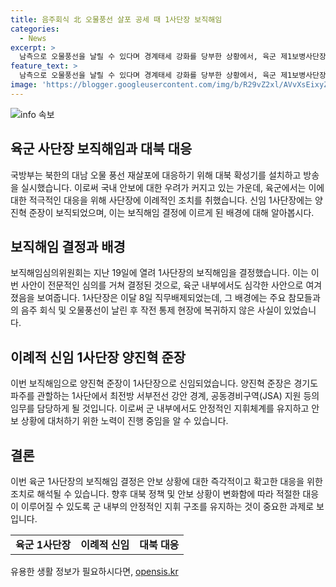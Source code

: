 ```yaml
---
title: 음주회식 北 오물풍선 살포 공세 때 1사단장 보직해임
categories:
  - News
excerpt: >
  남측으로 오물풍선을 날릴 수 있다며 경계태세 강화를 당부한 상황에서, 육군 제1보병사단장이 음주회식 논란과 1일 오물풍선 사건에서의 부재 혐의로 보직해임됐다. 이에 이례적으로 원스타인 양진혁 준장이 새로운 1사단장으로 선임되었다. 지난 19일 열린 보직해임심의위에서의 이번 결정은 주목받고 있다. (150자)
feature_text: >
  남측으로 오물풍선을 날릴 수 있다며 경계태세 강화를 당부한 상황에서, 육군 제1보병사단장이 음주회식 논란과 1일 오물풍선 사건에서의 부재 혐의로 보직해임됐다. 이에 이례적으로 원스타인 양진혁 준장이 새로운 1사단장으로 선임되었다. 지난 19일 열린 보직해임심의위에서의 이번 결정은 주목받고 있다. (150자)
image: 'https://blogger.googleusercontent.com/img/b/R29vZ2xl/AVvXsEixyZcFfHzMRdzZMjFBmAUKJYCLCGyLL1o632UiGVXcaFdKo_bkvkuCioo0uUKlGfBVcT3P84aROyZIXSBEx3Aw5nCQ3pTgDom1WDC4m8eifvWiAmWEEVb4x6G_l8C0QH225ldMjyaFvpxGEBGNO37VmDTDMHGhJPq73UglMfDca1-0aw/s1600/blogspot.png'
---
```


<p><img src="https://blogger.googleusercontent.com/img/b/R29vZ2xl/AVvXsEixyZcFfHzMRdzZMjFBmAUKJYCLCGyLL1o632UiGVXcaFdKo_bkvkuCioo0uUKlGfBVcT3P84aROyZIXSBEx3Aw5nCQ3pTgDom1WDC4m8eifvWiAmWEEVb4x6G_l8C0QH225ldMjyaFvpxGEBGNO37VmDTDMHGhJPq73UglMfDca1-0aw/s1600/blogspot.png" alt="info 속보" /></p>

<p><strong><h2 data-ke-size="size26">육군 사단장 보직해임과 대북 대응</h2></strong></p>

<p>국방부는 북한의 대남 오물 풍선 재살포에 대응하기 위해 대북 확성기를 설치하고 방송을 실시했습니다. 이로써 국내 안보에 대한 우려가 커지고 있는 가운데, 육군에서는 이에 대한 적극적인 대응을 위해 사단장에 이례적인 조치를 취했습니다. 신임 1사단장에는 양진혁 준장이 보직되었으며, 이는 보직해임 결정에 이르게 된 배경에 대해 알아봅시다.</p>

<p data-ke-size="size16"></p>

<h2>보직해임 결정과 배경</h2>

<p>보직해임심의위원회는 지난 19일에 열려 1사단장의 보직해임을 결정했습니다. 이는 이번 사안이 전문적인 심의를 거쳐 결정된 것으로, 육군 내부에서도 심각한 사안으로 여겨졌음을 보여줍니다. 1사단장은 이달 8일 직무배제되었는데, 그 배경에는 주요 참모들과의 음주 회식 및 오물풍선이 날린 후 작전 통제 현장에 복귀하지 않은 사실이 있었습니다.</p>

<p data-ke-size="size16"></p>

<h2>이례적 신임 1사단장 양진혁 준장</h2>

<p>이번 보직해임으로 양진혁 준장이 1사단장으로 신임되었습니다. 양진혁 준장은 경기도 파주를 관할하는 1사단에서 최전방 서부전선 강안 경계, 공동경비구역(JSA) 지원 등의 임무를 담당하게 될 것입니다. 이로써 군 내부에서도 안정적인 지휘체계를 유지하고 안보 상황에 대처하기 위한 노력이 진행 중임을 알 수 있습니다.</p>

<p data-ke-size="size16"></p>

<h2>결론</h2>

<p>이번 육군 1사단장의 보직해임 결정은 안보 상황에 대한 즉각적이고 확고한 대응을 위한 조치로 해석될 수 있습니다. 향후 대북 정책 및 안보 상황이 변화함에 따라 적절한 대응이 이루어질 수 있도록 군 내부의 안정적인 지휘 구조를 유지하는 것이 중요한 과제로 보입니다.</p>

<table>
  <tr>
    <td style="text-align: center; height: 17px;"><b>육군 1사단장</b></td>
    <td style="text-align: center; height: 17px;"><b>이례적 신임</b></td>
    <td style="text-align: center; height: 17px;"><b>대북 대응</b></td>
  </tr>
</table>
유용한 생활 정보가 필요하시다면, <a href="https://opensis.kr" rel="dofollow">opensis.kr</a>


